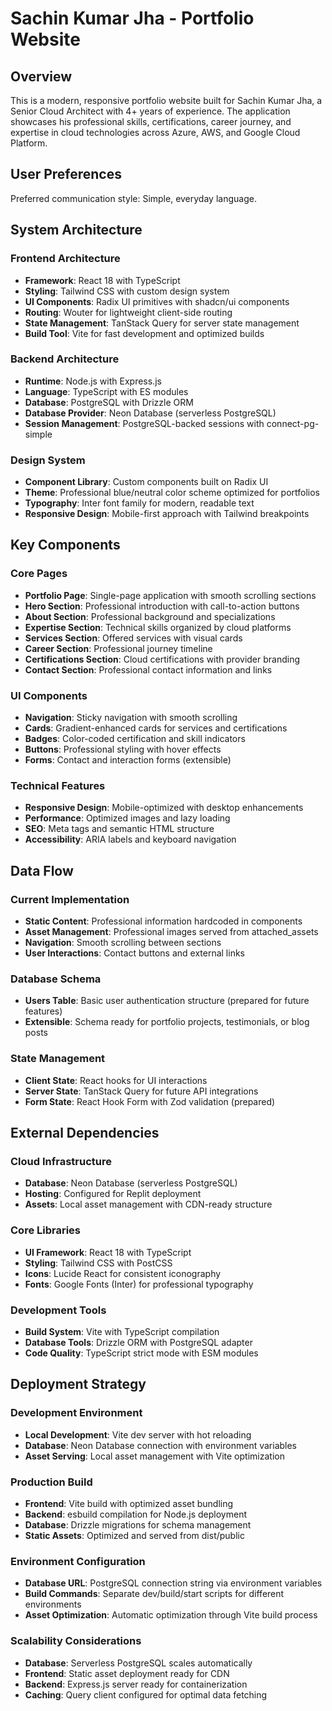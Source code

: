 # Sachin Kumar Jha - Portfolio Website

## Overview

This is a modern, responsive portfolio website built for Sachin Kumar Jha, a Senior Cloud Architect with 4+ years of experience. The application showcases his professional skills, certifications, career journey, and expertise in cloud technologies across Azure, AWS, and Google Cloud Platform.

## User Preferences

Preferred communication style: Simple, everyday language.

## System Architecture

### Frontend Architecture
- **Framework**: React 18 with TypeScript
- **Styling**: Tailwind CSS with custom design system
- **UI Components**: Radix UI primitives with shadcn/ui components
- **Routing**: Wouter for lightweight client-side routing
- **State Management**: TanStack Query for server state management
- **Build Tool**: Vite for fast development and optimized builds

### Backend Architecture
- **Runtime**: Node.js with Express.js
- **Language**: TypeScript with ES modules
- **Database**: PostgreSQL with Drizzle ORM
- **Database Provider**: Neon Database (serverless PostgreSQL)
- **Session Management**: PostgreSQL-backed sessions with connect-pg-simple

### Design System
- **Component Library**: Custom components built on Radix UI
- **Theme**: Professional blue/neutral color scheme optimized for portfolios
- **Typography**: Inter font family for modern, readable text
- **Responsive Design**: Mobile-first approach with Tailwind breakpoints

## Key Components

### Core Pages
- **Portfolio Page**: Single-page application with smooth scrolling sections
- **Hero Section**: Professional introduction with call-to-action buttons
- **About Section**: Professional background and specializations
- **Expertise Section**: Technical skills organized by cloud platforms
- **Services Section**: Offered services with visual cards
- **Career Section**: Professional journey timeline
- **Certifications Section**: Cloud certifications with provider branding
- **Contact Section**: Professional contact information and links

### UI Components
- **Navigation**: Sticky navigation with smooth scrolling
- **Cards**: Gradient-enhanced cards for services and certifications
- **Badges**: Color-coded certification and skill indicators
- **Buttons**: Professional styling with hover effects
- **Forms**: Contact and interaction forms (extensible)

### Technical Features
- **Responsive Design**: Mobile-optimized with desktop enhancements
- **Performance**: Optimized images and lazy loading
- **SEO**: Meta tags and semantic HTML structure
- **Accessibility**: ARIA labels and keyboard navigation

## Data Flow

### Current Implementation
- **Static Content**: Professional information hardcoded in components
- **Asset Management**: Professional images served from attached_assets
- **Navigation**: Smooth scrolling between sections
- **User Interactions**: Contact buttons and external links

### Database Schema
- **Users Table**: Basic user authentication structure (prepared for future features)
- **Extensible**: Schema ready for portfolio projects, testimonials, or blog posts

### State Management
- **Client State**: React hooks for UI interactions
- **Server State**: TanStack Query for future API integrations
- **Form State**: React Hook Form with Zod validation (prepared)

## External Dependencies

### Cloud Infrastructure
- **Database**: Neon Database (serverless PostgreSQL)
- **Hosting**: Configured for Replit deployment
- **Assets**: Local asset management with CDN-ready structure

### Core Libraries
- **UI Framework**: React 18 with TypeScript
- **Styling**: Tailwind CSS with PostCSS
- **Icons**: Lucide React for consistent iconography
- **Fonts**: Google Fonts (Inter) for professional typography

### Development Tools
- **Build System**: Vite with TypeScript compilation
- **Database Tools**: Drizzle ORM with PostgreSQL adapter
- **Code Quality**: TypeScript strict mode with ESM modules

## Deployment Strategy

### Development Environment
- **Local Development**: Vite dev server with hot reloading
- **Database**: Neon Database connection with environment variables
- **Asset Serving**: Local asset management with Vite optimization

### Production Build
- **Frontend**: Vite build with optimized asset bundling
- **Backend**: esbuild compilation for Node.js deployment
- **Database**: Drizzle migrations for schema management
- **Static Assets**: Optimized and served from dist/public

### Environment Configuration
- **Database URL**: PostgreSQL connection string via environment variables
- **Build Commands**: Separate dev/build/start scripts for different environments
- **Asset Optimization**: Automatic optimization through Vite build process

### Scalability Considerations
- **Database**: Serverless PostgreSQL scales automatically
- **Frontend**: Static asset deployment ready for CDN
- **Backend**: Express.js server ready for containerization
- **Caching**: Query client configured for optimal data fetching